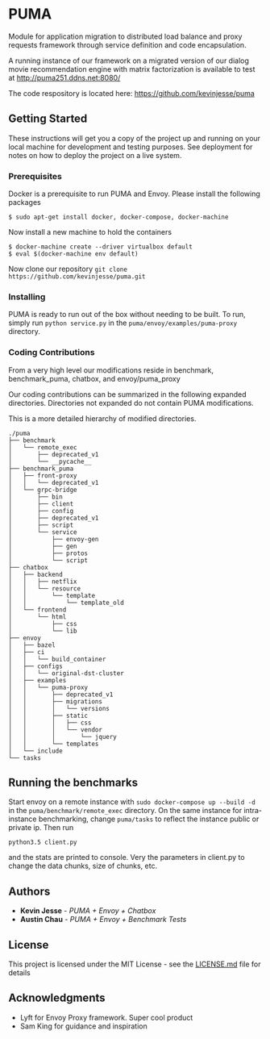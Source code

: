 # PUMA 

Module for application migration to distributed load balance and proxy requests framework through service definition and code encapsulation.

A running instance of our framework on a migrated version of our dialog movie recommendation engine with matrix factorization is available to test at http://puma251.ddns.net:8080/ 

The code respository is located here: https://github.com/kevinjesse/puma

## Getting Started

These instructions will get you a copy of the project up and running on your local machine for development and testing purposes. See deployment for notes on how to deploy the project on a live system.

### Prerequisites

Docker is a prerequisite to run PUMA and Envoy. Please install the following packages
```
$ sudo apt-get install docker, docker-compose, docker-machine
```

Now install a new machine to hold the containers
```
$ docker-machine create --driver virtualbox default
$ eval $(docker-machine env default)
```

Now clone our repository ```git clone https://github.com/kevinjesse/puma.git```

### Installing

PUMA is ready to run out of the box without needing to be built. To run, simply run ```python service.py``` in the 
```puma/envoy/examples/puma-proxy``` directory. 

### Coding Contributions
From a very high level our modifications reside in benchmark, benchmark_puma, chatbox, and envoy/puma_proxy 

Our coding contributions can be summarized in the following expanded directories. Directories not expanded do not contain PUMA modifications. 

This is a more detailed hierarchy of modified directories.
```
./puma
├── benchmark
│   └── remote_exec
│       ├── deprecated_v1
│       └── __pycache__
├── benchmark_puma
│   ├── front-proxy
│   │   └── deprecated_v1
│   └── grpc-bridge
│       ├── bin
│       ├── client
│       ├── config
│       ├── deprecated_v1
│       ├── script
│       └── service
│           ├── envoy-gen
│           ├── gen
│           ├── protos
│           └── script
├── chatbox
│   ├── backend
│   │   ├── netflix
│   │   └── resource
│   │       └── template
│   │           └── template_old
│   └── frontend
│       └── html
│           ├── css
│           └── lib
├── envoy
│   ├── bazel
│   ├── ci
│   │   └── build_container
│   ├── configs
│   │   └── original-dst-cluster
│   ├── examples
│   │   └── puma-proxy
│   │       ├── deprecated_v1
│   │       ├── migrations
│   │       │   └── versions
│   │       ├── static
│   │       │   ├── css
│   │       │   └── vendor
│   │       │       └── jquery
│   │       └── templates
│   └── include
└── tasks

```

## Running the benchmarks

Start envoy on a remote instance with ```sudo docker-compose up --build -d``` in the ```puma/benchmark/remote_exec``` directory.
On the same instance for intra-instance benchmarking, change ```puma/tasks``` to reflect the instance public or private ip. Then run 
```
python3.5 client.py
```
and the stats are printed to console. Very the parameters in client.py to change the data chunks, size of chunks, etc.


## Authors

* **Kevin Jesse** - *PUMA + Envoy + Chatbox*
* **Austin Chau** - *PUMA + Envoy + Benchmark Tests*

## License

This project is licensed under the MIT License - see the [LICENSE.md](LICENSE.md) file for details

## Acknowledgments

* Lyft for Envoy Proxy framework. Super cool product
* Sam King for guidance and inspiration
